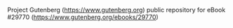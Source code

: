 Project Gutenberg (https://www.gutenberg.org) public repository for eBook #29770 (https://www.gutenberg.org/ebooks/29770)
